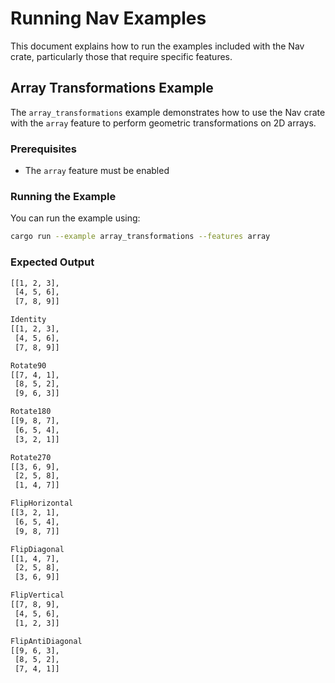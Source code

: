 # Running Nav Examples

This document explains how to run the examples included with the Nav crate, particularly those that require specific features.

## Array Transformations Example

The `array_transformations` example demonstrates how to use the Nav crate with the `array` feature to perform geometric transformations on 2D arrays.

### Prerequisites

- The `array` feature must be enabled

### Running the Example

You can run the example using:

```bash
cargo run --example array_transformations --features array
```

### Expected Output

```txt
[[1, 2, 3],
 [4, 5, 6],
 [7, 8, 9]]

Identity
[[1, 2, 3],
 [4, 5, 6],
 [7, 8, 9]]

Rotate90
[[7, 4, 1],
 [8, 5, 2],
 [9, 6, 3]]

Rotate180
[[9, 8, 7],
 [6, 5, 4],
 [3, 2, 1]]

Rotate270
[[3, 6, 9],
 [2, 5, 8],
 [1, 4, 7]]

FlipHorizontal
[[3, 2, 1],
 [6, 5, 4],
 [9, 8, 7]]

FlipDiagonal
[[1, 4, 7],
 [2, 5, 8],
 [3, 6, 9]]

FlipVertical
[[7, 8, 9],
 [4, 5, 6],
 [1, 2, 3]]

FlipAntiDiagonal
[[9, 6, 3],
 [8, 5, 2],
 [7, 4, 1]]
```
